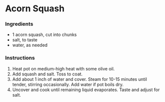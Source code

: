 # Acorn Squash

### Ingredients

- 1 acorn squash, cut into chunks
- salt, to taste
- water, as needed

### Instructions

1. Heat pot on medium-high heat with some olive oil.
2. Add squash and salt. Toss to coat.
3. Add about 1 inch of water and cover. Steam for 10-15 minutes until tender, stirring occasionally. Add water if pot boils dry.
4. Uncover and cook until remaining liquid evaporates. Taste and adjust for salt.
